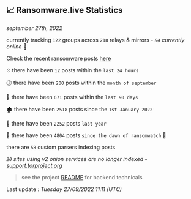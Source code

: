 
## 📈 Ransomware.live Statistics
_september 27th, 2022_

currently tracking `122` groups across `218` relays & mirrors - _`84` currently online_ 📡

Check the recent ransomware posts [here](https://www.ransomware.live/#/recentposts)


⏲ there have been `12` posts within the `last 24 hours`

🕓 there have been `200` posts within the `month of september`

📅 there have been `671` posts within the `last 90 days`

🏚 there have been `2518` posts since the `1st January 2022`

🚀 there have been `2252` posts `last year`

🦕 there have been `4804` posts `since the dawn of ransomwatch` 🐣

there are `58` custom parsers indexing posts

_`20` sites using v2 onion services are no longer indexed - [support.torproject.org](https://support.torproject.org/onionservices/v2-deprecation/)_

> see the project [README](https://github.com/jmousqueton/ransomwatch#readme) for backend technicals



Last update : _Tuesday 27/09/2022 11.11 (UTC)_

